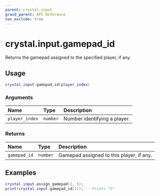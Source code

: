 ```yaml
---
parent: crystal.input
grand_parent: API Reference
nav_exclude: true
---
```


# crystal.input.gamepad_id

Returns the gamepad assigned to the specified player, if any.

## Usage

```lua
crystal.input.gamepad_id(player_index)
```

### Arguments

| Name           | Type     | Description                  |
| :------------- | :------- | :--------------------------- |
| `player_index` | `number` | Number identifying a player. |

### Returns

| Name         | Type     | Description                              |
| :----------- | :------- | :--------------------------------------- |
| `gamepad_id` | `number` | Gamepad assigned to this player, if any. |

## Examples

```lua
crystal.input.assign_gamepad(1, 5);
print(crystal.input.gamepad_id(1)); -- Prints "5"
```
